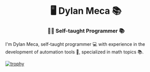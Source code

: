 <h1 align="center">🖥️ Dylan Meca 📚</h1>
<h3 align="center">👨‍💻 Self-taught Programmer 📚</h3>

I'm Dylan Meca, self-taught programmer 💻 with experience in the development of automation tools 🤖, specialized in math topics 📚.

[![trophy](https://github-profile-trophy.vercel.app/?username=dylanmeca)](https://github.com/ryo-ma/github-profile-trophy)
